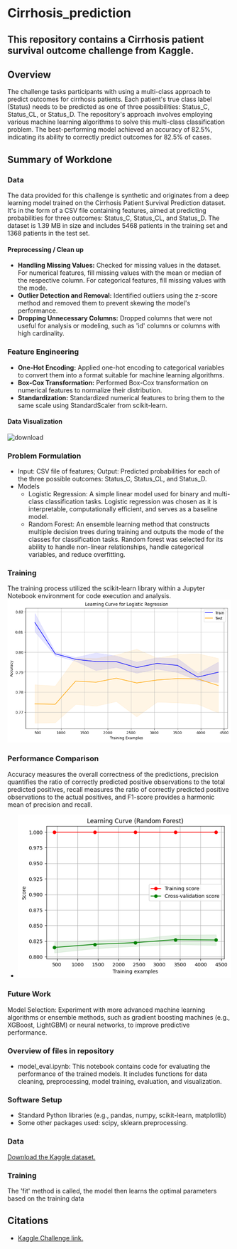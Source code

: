 # Cirrhosis_prediction
This repository contains a Cirrhosis patient survival outcome challenge from Kaggle.
------

## Overview
The challenge tasks participants with using a multi-class approach to predict outcomes for cirrhosis patients. Each patient's true class label (Status) needs to be predicted as one of three possibilities: Status_C, Status_CL, or Status_D. The repository's approach involves employing various machine learning algorithms to solve this multi-class classification problem. The best-performing model achieved an accuracy of 82.5%, indicating its ability to correctly predict outcomes for 82.5% of cases.

## Summary of Workdone

### Data
The data provided for this challenge is synthetic and originates from a deep learning model trained on the Cirrhosis Patient Survival Prediction dataset. It's in the form of a CSV file containing features, aimed at predicting probabilities for three outcomes: Status_C, Status_CL, and Status_D. The dataset is 1.39 MB in size and includes 5468 patients in the training set and 1368 patients in the test set.

#### Preprocessing / Clean up
* **Handling Missing Values:** Checked for missing values in the dataset. For numerical features, fill missing values with the mean or median of the respective column. For categorical features, fill missing values with the mode.
* **Outlier Detection and Removal:** Identified outliers using the z-score method and removed them to prevent skewing the model's performance.
* **Dropping Unnecessary Columns:** Dropped columns that were not useful for analysis or modeling, such as 'id' columns or columns with high cardinality.

### Feature Engineering
* **One-Hot Encoding:** Applied one-hot encoding to categorical variables to convert them into a format suitable for machine learning algorithms.
* **Box-Cox Transformation:** Performed Box-Cox transformation on numerical features to normalize their distribution.
* **Standardization:** Standardized numerical features to bring them to the same scale using StandardScaler from scikit-learn.

#### Data Visualization
![download](./images/cirrhosis_pairplot.png)

### Problem Formulation
  * Input: CSV file of features; Output: Predicted probabilities for each of the three possible outcomes: Status_C, Status_CL, and Status_D.
  * Models
    * Logistic Regression: A simple linear model used for binary and multi-class classification tasks. Logistic regression was chosen as it is interpretable, computationally efficient, and serves as a baseline model.
    * Random Forest: An ensemble learning method that constructs multiple decision trees during training and outputs the mode of the classes for classification tasks. Random forest was selected for its ability to handle non-linear relationships, handle categorical variables, and reduce overfitting.

### Training
The training process utilized the scikit-learn library within a Jupyter Notebook environment for code execution and analysis.
![Logistic Regression Learning curve](./images/log_reg_lc.png)


### Performance Comparison

Accuracy measures the overall correctness of the predictions, precision quantifies the ratio of correctly predicted positive observations to the total predicted positives, recall measures the ratio of correctly predicted positive observations to the actual positives, and F1-score provides a harmonic mean of precision and recall.
*  ![Random Forest Learning Curve](./images/random_for_lc.png)


### Future Work
Model Selection: Experiment with more advanced machine learning algorithms or ensemble methods, such as gradient boosting machines (e.g., XGBoost, LightGBM) or neural networks, to improve predictive performance.

### Overview of files in repository
  * model_eval.ipynb: This notebook contains code for evaluating the performance of the trained models. It includes functions for data cleaning, preprocessing, model training, evaluation, and visualization.

### Software Setup
* Standard Python libraries (e.g., pandas, numpy, scikit-learn, matplotlib)
* Some other packages used: scipy, sklearn.preprocessing.

### Data
[Download the Kaggle dataset.](https://www.kaggle.com/competitions/playground-series-s3e26/data)

### Training
The 'fit' method is called, the model then learns the optimal parameters based on the training data

## Citations
* [Kaggle Challenge link.](https://www.kaggle.com/competitions/playground-series-s3e26/data)
